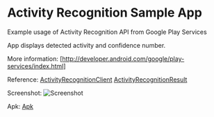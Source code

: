 Activity Recognition Sample App
============================

Example usage of Activity Recognition API from Google Play Services

App displays detected activity and confidence number.

More information:
[http://developer.android.com/google/play-services/index.html]

Reference:
[ActivityRecognitionClient](http://developer.android.com/reference/com/google/android/gms/location/ActivityRecognitionClient.html)
[ActivityRecognitionResult](http://developer.android.com/reference/com/google/android/gms/location/ActivityRecognitionResult.html)

Screenshot:
![Screenshot](https://raw.github.com/anod/ActivityRecognitionSampleApp/master/activity_recognition.png)

Apk:
[Apk](https://raw.github.com/anod/ActivityRecognitionSampleApp/master/ActivityTest.apk)
